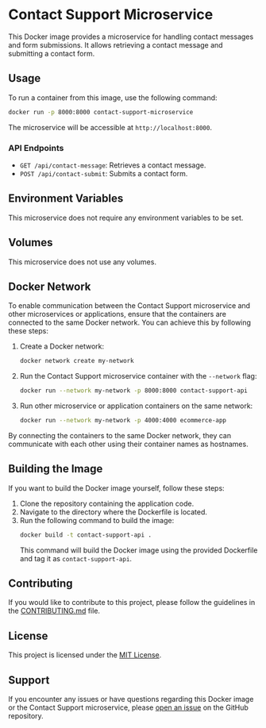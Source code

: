 # Contact Support Microservice

This Docker image provides a microservice for handling contact messages and form submissions. It allows retrieving a contact message and submitting a contact form.

## Usage

To run a container from this image, use the following command:

```bash
docker run -p 8000:8000 contact-support-microservice
```

The microservice will be accessible at `http://localhost:8000`.

### API Endpoints

- `GET /api/contact-message`: Retrieves a contact message.
- `POST /api/contact-submit`: Submits a contact form.

## Environment Variables

This microservice does not require any environment variables to be set.

## Volumes

This microservice does not use any volumes.

## Docker Network

To enable communication between the Contact Support microservice and other microservices or applications, ensure that the containers are connected to the same Docker network. You can achieve this by following these steps:

1. Create a Docker network:

   ```bash
   docker network create my-network
   ```

2. Run the Contact Support microservice container with the `--network` flag:

   ```bash
   docker run --network my-network -p 8000:8000 contact-support-api
   ```

3. Run other microservice or application containers on the same network:
   ```bash
   docker run --network my-network -p 4000:4000 ecommerce-app
   ```

By connecting the containers to the same Docker network, they can communicate with each other using their container names as hostnames.

## Building the Image

If you want to build the Docker image yourself, follow these steps:

1. Clone the repository containing the application code.
2. Navigate to the directory where the Dockerfile is located.
3. Run the following command to build the image:
   ```bash
   docker build -t contact-support-api .
   ```
   This command will build the Docker image using the provided Dockerfile and tag it as `contact-support-api`.

## Contributing

If you would like to contribute to this project, please follow the guidelines in the [CONTRIBUTING.md](./CONTRIBUTING.md) file.

## License

This project is licensed under the [MIT License](./LICENSE).

## Support

If you encounter any issues or have questions regarding this Docker image or the Contact Support microservice, please [open an issue](https://github.com/your-repo/issues) on the GitHub repository.
